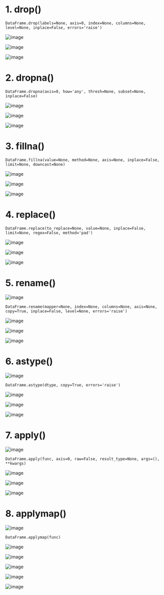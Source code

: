 # 1. drop()

    DataFrame.drop(labels=None, axis=0, index=None, columns=None, level=None, inplace=False, errors='raise')

![image](https://user-images.githubusercontent.com/60442877/231341535-ae8e49db-1cca-4091-a95c-9dc291728c39.png)

![image](https://user-images.githubusercontent.com/60442877/231340912-fe392756-4584-4768-a5ee-896a7093d244.png)

![image](https://user-images.githubusercontent.com/60442877/231340938-b8728e1f-be1a-4859-b7c1-b7283fe34c8d.png)


# 2. dropna()

    DataFrame.dropna(axis=0, how='any', thresh=None, subset=None, inplace=False)

![image](https://user-images.githubusercontent.com/60442877/231342395-f774e8d2-76b4-43b8-96e4-51e432a462cc.png)

![image](https://user-images.githubusercontent.com/60442877/232176136-b085cc31-d534-4075-9cd8-14aff8935c55.png)

![image](https://user-images.githubusercontent.com/60442877/232176141-c3bc2a00-ac9b-4787-8c88-8d0d901b580f.png)



# 3. fillna()

    DataFrame.fillna(value=None, method=None, axis=None, inplace=False, limit=None, downcast=None)

![image](https://user-images.githubusercontent.com/60442877/232175661-c3d97fe0-20a2-48a6-aca5-6ddd521d51f4.png)

![image](https://user-images.githubusercontent.com/60442877/232175738-3350a18c-03b6-4abf-8f79-34892832a603.png)

![image](https://user-images.githubusercontent.com/60442877/232175712-47f26892-e24c-4405-97d3-0efbfed96efe.png)


# 4. replace()

    DataFrame.replace(to_replace=None, value=None, inplace=False, limit=None, regex=False, method='pad')

![image](https://user-images.githubusercontent.com/60442877/232176264-2189d503-b864-41dc-acd2-505d8a79eef5.png)

![image](https://user-images.githubusercontent.com/60442877/232176758-d646d3fc-f10e-4ae8-ae0a-2118074b5066.png)

![image](https://user-images.githubusercontent.com/60442877/232176765-bf596cf6-7d0f-4ae0-a4d0-c9048e2f1866.png)

# 5. rename()

![image](https://user-images.githubusercontent.com/60442877/232176994-d9cd036b-6f46-474d-a20d-85094d396982.png)

    DataFrame.rename(mapper=None, index=None, columns=None, axis=None, copy=True, inplace=False, level=None, errors='raise')

![image](https://user-images.githubusercontent.com/60442877/232177091-1b15b9de-e363-4900-913d-b8de5708b2ca.png)

![image](https://user-images.githubusercontent.com/60442877/232177171-bb6eedcf-0ef8-4bee-b595-019cbee06ae1.png)

![image](https://user-images.githubusercontent.com/60442877/232177178-ab1cc955-3c59-41b8-8835-3958a643e0c5.png)

# 6. astype()

![image](https://user-images.githubusercontent.com/60442877/232177473-06feb0fc-6337-4094-9c4a-3722bf6afa09.png)

    DataFrame.astype(dtype, copy=True, errors='raise')

![image](https://user-images.githubusercontent.com/60442877/232177485-aa2adbd1-3735-4152-a36e-79f9883563b1.png)

![image](https://user-images.githubusercontent.com/60442877/232177505-8f2d291e-6383-41c9-8350-11ec38b3b5f8.png)

![image](https://user-images.githubusercontent.com/60442877/232177507-d717c726-fc85-4f14-a0c4-35d0874061fd.png)

# 7. apply()

![image](https://user-images.githubusercontent.com/60442877/232177636-a3554cc1-d8c7-4843-851b-dab6ff758504.png)

    DataFrame.apply(func, axis=0, raw=False, result_type=None, args=(), **kwargs)

![image](https://user-images.githubusercontent.com/60442877/232177698-709ef0ef-0c12-4c7a-83c0-e2227ca5e075.png)

![image](https://user-images.githubusercontent.com/60442877/232177782-88efd57e-c5be-42cc-9681-dad769928f3c.png)

![image](https://user-images.githubusercontent.com/60442877/232177787-5263e59d-9fb3-4b08-8df8-1ff5268139b7.png)

# 8. applymap()

![image](https://user-images.githubusercontent.com/60442877/232178250-8d178222-5cfe-487d-9cff-d6fcbeeb6e77.png)

    DataFrame.applymap(func)

![image](https://user-images.githubusercontent.com/60442877/232178272-eeec58ed-218b-4df4-965f-047ac310ae0b.png)

![image](https://user-images.githubusercontent.com/60442877/232178284-a43ca021-906f-438a-98f8-983db2433d45.png)




![image](https://user-images.githubusercontent.com/60442877/231333063-512826ac-d081-484b-b792-ffff25ae4d9b.png)

![image](https://user-images.githubusercontent.com/60442877/231333115-0b6fc859-a2b3-4089-b92c-50619b33977d.png)

![image](https://user-images.githubusercontent.com/60442877/231333149-617e390b-615c-4225-b257-b385348b06b5.png)


